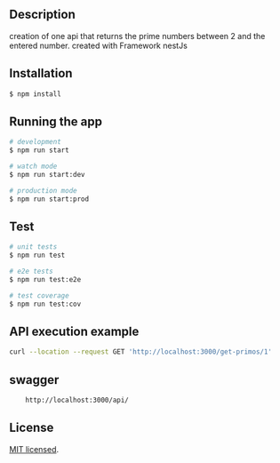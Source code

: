 
## Description
creation of one api that returns the prime numbers between 2 and the entered number. 
created with Framework nestJs

## Installation

```bash
$ npm install
```

## Running the app

```bash
# development
$ npm run start

# watch mode
$ npm run start:dev

# production mode
$ npm run start:prod
```

## Test

```bash
# unit tests
$ npm run test

# e2e tests
$ npm run test:e2e

# test coverage
$ npm run test:cov
```
## API execution example
```bash
curl --location --request GET 'http://localhost:3000/get-primos/1'
```
## swagger
```bash
    http://localhost:3000/api/
```
## License

[MIT licensed](LICENSE).

